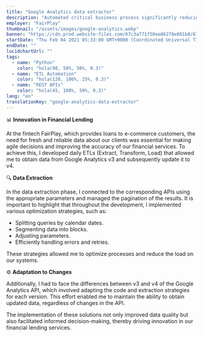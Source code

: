```yaml
---
title: "Google Analytics data extractor"
description: "Automated critical business process significantly reducing workload of the analytics team"
employer: "FairPlay"
thumbnail: "/assets/images/google-analytics.webp"
banner: "https://cdn.prod.website-files.com/67c3a771f50ee86278e081b8/67cbf293d19d256af5e0dccd_67cbd68c8ae8762187bf946d_photo-1551288049-bebda4e38f71.jpeg"
startDate: "Thu Feb 04 2021 05:33:00 GMT+0000 (Coordinated Universal Time)"
endDate: ""
lucidchartUrl: ""
tags:
  - name: "Python"
    color: "hsla(90, 50%, 50%, 0.3)"
  - name: "ETL Automation"
    color: "hsla(120, 100%, 25%, 0.3)"
  - name: "REST APIs"
    color: "hsla(45, 100%, 50%, 0.3)"
lang: "en"
translationKey: "google-analytics-data-extractor"
---
```


📊 **Innovation in Financial Lending**

At the fintech FairPlay, which provides loans to e-commerce customers, the need for fresh and reliable data about our clients was essential for making agile decisions and improving the accuracy of our financial services. To achieve this, I developed daily ETLs (Extract, Transform, Load) that allowed me to obtain data from Google Analytics v3 and subsequently update it to v4.

🔍 **Data Extraction**

In the data extraction phase, I connected to the corresponding APIs using the appropriate parameters and managed the pagination of the results. It is important to highlight that throughout the development, I implemented various optimization strategies, such as:

- Splitting queries by calendar dates.
- Segmenting data into blocks.
- Adjusting parameters.
- Efficiently handling errors and retries.

These strategies allowed me to optimize processes and reduce the load on our systems.

⚙️ **Adaptation to Changes**

Additionally, I had to face the differences between v3 and v4 of the Google Analytics API, which involved adapting the code and extraction strategies for each version. This effort enabled me to maintain the ability to obtain updated data, regardless of changes in the API.

The implementation of these solutions not only improved data quality but also facilitated informed decision-making, thereby driving innovation in our financial lending services.

